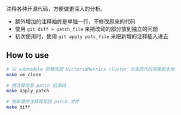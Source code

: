 注释各种开源代码，方便做更深入的分析。

* 额外增加的注释始终是单独一行，不修改原来的代码 
* 使用 `git diff > patch_file` 来把改动的部分放到独立的问题
* 初次使用时，使用 `git apply patc_file` 来把新增的注释插入进去


## How to use

```bash
# 以 submodule 的模式把 VictoriaMetrics cluster 分支的代码克隆到本地
make vm_clone

# 把注释信息 patch 回源码
make apply_patch

# 把新增的注释再写回 patch 文件
make diff
```
